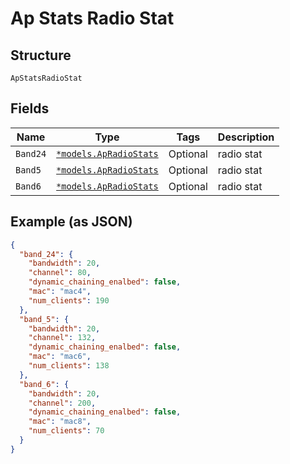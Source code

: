 
# Ap Stats Radio Stat

## Structure

`ApStatsRadioStat`

## Fields

| Name | Type | Tags | Description |
|  --- | --- | --- | --- |
| `Band24` | [`*models.ApRadioStats`](../../doc/models/ap-radio-stats.md) | Optional | radio stat |
| `Band5` | [`*models.ApRadioStats`](../../doc/models/ap-radio-stats.md) | Optional | radio stat |
| `Band6` | [`*models.ApRadioStats`](../../doc/models/ap-radio-stats.md) | Optional | radio stat |

## Example (as JSON)

```json
{
  "band_24": {
    "bandwidth": 20,
    "channel": 80,
    "dynamic_chaining_enalbed": false,
    "mac": "mac4",
    "num_clients": 190
  },
  "band_5": {
    "bandwidth": 20,
    "channel": 132,
    "dynamic_chaining_enalbed": false,
    "mac": "mac6",
    "num_clients": 138
  },
  "band_6": {
    "bandwidth": 20,
    "channel": 200,
    "dynamic_chaining_enalbed": false,
    "mac": "mac8",
    "num_clients": 70
  }
}
```

